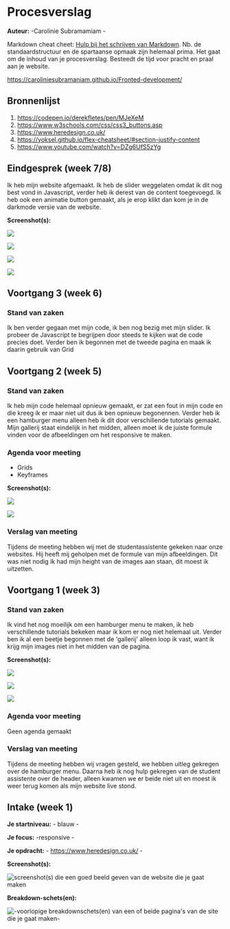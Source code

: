 # Procesverslag
**Auteur:** -Carolinie Subramamiam -

Markdown cheat cheet: [Hulp bij het schrijven van Markdown](https://github.com/adam-p/markdown-here/wiki/Markdown-Cheatsheet). Nb. de standaardstructuur en de spartaanse opmaak zijn helemaal prima. Het gaat om de inhoud van je procesverslag. Besteedt de tijd voor pracht en praal aan je website.

https://caroliniesubramaniam.github.io/Fronted-development/



## Bronnenlijst
1. https://codepen.io/derekfletes/pen/MJeXeM
2. https://www.w3schools.com/css/css3_buttons.asp
3. https://www.heredesign.co.uk/
4. https://yoksel.github.io/flex-cheatsheet/#section-justify-content
5. https://www.youtube.com/watch?v=DZg6UfS5zYg




## Eindgesprek (week 7/8)

Ik heb mijn website afgemaakt. Ik heb de slider weggelaten omdat ik dit nog best vond in Javascript, verder heb ik derest van de content toegevoegd. Ik heb ook een animatie button gemaakt, als je erop klikt dan kom je in de darkmode versie van de website. 

**Screenshot(s):**

![](images/voortgang/voortgang6.jpg) 

![](images/voortgang/voortgang7.jpg) 

![](images/voortgang/voortgang8.jpg) 

![](images/voortgang/voortgang9.jpg) 



## Voortgang 3 (week 6)

### Stand van zaken

Ik ben verder gegaan met mijn code, ik ben nog bezig met mijn slider. Ik probeer de Javascript te begrijpen door steeds te kijken wat de code precies doet. Verder ben ik begonnen met de tweede pagina en maak ik daarin gebruik van Grid



## Voortgang 2 (week 5)

### Stand van zaken

Ik heb mijn code helemaal opnieuw gemaakt, er zat een fout in mijn code en die kreeg ik er maar niet uit dus ik ben opnieuw begonennen. Verder heb ik een hamburger menu alleen heb ik dit door verschillende tutorials gemaakt. Mijn gallerij staat eindelijk in het midden, alleen moet ik de juiste formule vinden voor de afbeeldingen om het responsive te maken. 

### Agenda voor meeting
- Grids
- Keyframes

**Screenshot(s):**

![](images/voortgang/voortgang4.jpg) 

![](images/voortgang/voortgang5.jpg) 

### Verslag van meeting

Tijdens de meeting hebben wij met de studentassistente gekeken naar onze websites. Hij heeft mij geholpen met de formule van mijn afbeeldingen. Dit was niet nodig ik had mijn height van de images aan staan, dit moest ik uitzetten. 





## Voortgang 1 (week 3)

### Stand van zaken

Ik vind het nog moeilijk om een hamburger menu te maken, ik heb verschillende tutorials bekeken maar ik kom er nog niet helemaal uit. Verder ben ik al een beetje begonnen met de 'gallerij' alleen loop ik vast, want ik krijg mijn images niet in het midden van de pagina. 

**Screenshot(s):**

![](images/voortgang1.jpg) 

![](images/voortgang2.jpg) 

![](images/voortgang3.jpg) 



### Agenda voor meeting

Geen agenda gemaakt


### Verslag van meeting

Tijdens de meeting hebben wij vragen gesteld, we hebben uitleg gekregen over de hamburger menu. Daarna heb ik nog hulp gekregen van de student assistente over de header, alleen kwamen we er beide niet uit en moest ik weer terug komen als mijn website live stond. 



## Intake (week 1)

**Je startniveau:** - blauw -

**Je focus:** -responsive -

**Je opdracht:** - https://www.heredesign.co.uk/ -

**Screenshot(s):**

![screenshot(s) die een goed beeld geven van de website die je gaat maken](images/sc1.png) 

**Breakdown-schets(en):**

![-voorlopige breakdownschets(en) van een of beide pagina's van de site die je gaat maken-](images/breakdown.png)
